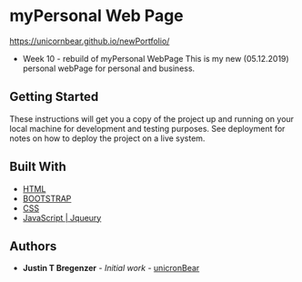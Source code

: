 # myPersonal Web Page
https://unicornbear.github.io/newPortfolio/

* Week 10 - rebuild of myPersonal WebPage
This is my new (05.12.2019) personal webPage for personal and business.  

## Getting Started

These instructions will get you a copy of the project up and running on your local machine for development and testing purposes. See deployment for notes on how to deploy the project on a live system.

## Built With
* [HTML](https://devdocs.io/html/)
* [BOOTSTRAP](https://getbootstrap.com/docs/4.1/getting-started/introduction/)
* [CSS](https://developer.mozilla.org/en-US/docs/Web/CSS)
* [JavaScript | Jqueury](http://learn.jquery.com/using-jquery-core/document-ready/)

## Authors

* **Justin T Bregenzer** - *Initial work* - [unicronBear](https://unicornbear.github.io/newPortfolio/)
